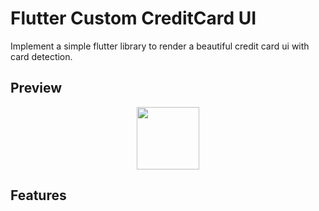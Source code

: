 # Flutter Custom CreditCard UI

Implement a simple flutter library to render a beautiful credit card ui with card detection.

## Preview

<p align="center">
  <img width="100" height="100" src="https://raw.githubusercontent.com/LyhourChhen/flutter_custom_credit_card_ui/master/previews/preview.png">
</p>

## Features
